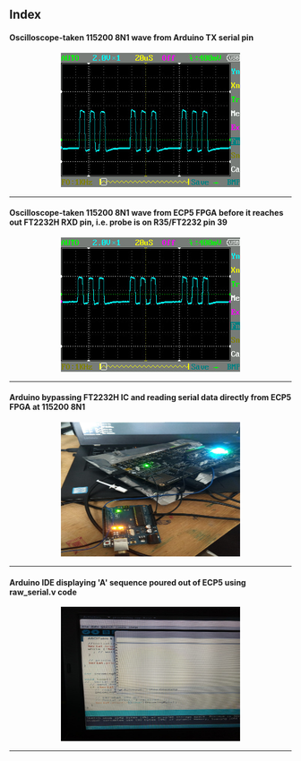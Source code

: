 ## Index

#### Oscilloscope-taken 115200 8N1 wave from Arduino TX serial pin
<p align="center">
  <img width="320" height="240" src="Arduino_115200_8N1_wave.jpg">
</p>

---

#### Oscilloscope-taken 115200 8N1 wave from ECP5 FPGA before it reaches out FT2232H RXD pin, i.e. probe is on R35/FT2232 pin 39

<p align="center">
  <img width="320" height="240" src="FPGA_ECP5_115200_8N1_wave.jpg">
</p>

---

#### Arduino bypassing FT2232H IC and reading serial data directly from ECP5 FPGA at 115200 8N1
<p align="center">
  <img width="320" height="240" src="Read_Bypassing_FT2232H_w_Arduino.jpg">
</p>

---

#### Arduino IDE displaying 'A' sequence poured out of ECP5 using raw_serial.v code
<p align="center">
  <img width="320" height="240" src="Arduino_IDE_read_output_from_FPGA.jpg">
</p>

---
